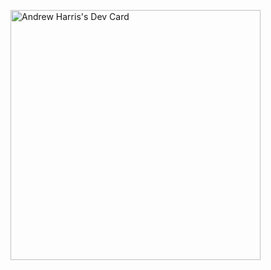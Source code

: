 <a href="https://app.daily.dev/r00tz"><img src="https://api.daily.dev/devcards/015a2103d0b84a6f92e213a93931c0e1.png?r=0dj" width="400" alt="Andrew Harris's Dev Card"/></a>

<!--
**r00-tz/r00-tz** is a ✨ _special_ ✨ repository because its `README.md` (this file) appears on your GitHub profile.

Here are some ideas to get you started:

- 🔭 I’m currently working on ...
- 🌱 I’m currently learning ...
- 👯 I’m looking to collaborate on ...
- 🤔 I’m looking for help with ...
- 💬 Ask me about ...
- 📫 How to reach me: ...
- 😄 Pronouns: ...
- ⚡ Fun fact: ...
-->
